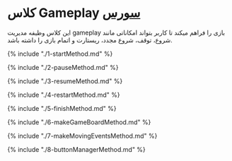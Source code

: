 <h1>
 کلاس Gameplay
		<a class="ext-link" href="module-classes_Tetris_Gameplay.html" target="_blank">سورس</a>
</h1>

این کلاس وظیفه مدیریت gameplay بازی را فراهم میکند تا کاربر بتواند امکاناتی مانند شروع، توقف، شروع مجدد، ریستارت و اتمام بازی را داشته باشد.

{% include "./1-startMethod.md" %}

{% include "./2-pauseMethod.md" %}

{% include "./3-resumeMethod.md" %}

{% include "./4-restartMethod.md" %}

{% include "./5-finishMethod.md" %}

{% include "./6-makeGameBoardMethod.md" %}

{% include "./7-makeMovingEventsMethod.md" %}

{% include "./8-buttonManagerMethod.md" %}

